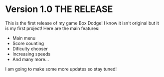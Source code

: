 # Version 1.0 THE RELEASE
This is the first release of my game Box Dodge! I know it isn't original but it is my first project! Here are the main features:
- Main menu
- Score counting
- Dificulty chooser
- Increasing speeds
- And many more...

I am going to make some more updates so stay tuned!
